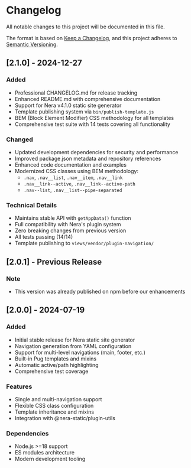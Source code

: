 # Changelog

All notable changes to this project will be documented in this file.

The format is based on [Keep a Changelog](https://keepachangelog.com/en/1.0.0/),
and this project adheres to [Semantic Versioning](https://semver.org/spec/v2.0.0.html).

## [2.1.0] - 2024-12-27

### Added

-   Professional CHANGELOG.md for release tracking
-   Enhanced README.md with comprehensive documentation
-   Support for Nera v4.1.0 static site generator
-   Template publishing system via `bin/publish-template.js`
-   BEM (Block Element Modifier) CSS methodology for all templates
-   Comprehensive test suite with 14 tests covering all functionality

### Changed

-   Updated development dependencies for security and performance
-   Improved package.json metadata and repository references
-   Enhanced code documentation and examples
-   Modernized CSS classes using BEM methodology:
    -   `.nav`, `.nav__list`, `.nav__item`, `.nav__link`
    -   `.nav__link--active`, `.nav__link--active-path`
    -   `.nav--list`, `.nav__list--pipe-separated`

### Technical Details

-   Maintains stable API with `getAppData()` function
-   Full compatibility with Nera's plugin system
-   Zero breaking changes from previous version
-   All tests passing (14/14)
-   Template publishing to `views/vendor/plugin-navigation/`

## [2.0.1] - Previous Release

### Note

-   This version was already published on npm before our enhancements

## [2.0.0] - 2024-07-19

### Added

-   Initial stable release for Nera static site generator
-   Navigation generation from YAML configuration
-   Support for multi-level navigations (main, footer, etc.)
-   Built-in Pug templates and mixins
-   Automatic active/path highlighting
-   Comprehensive test coverage

### Features

-   Single and multi-navigation support
-   Flexible CSS class configuration
-   Template inheritance and mixins
-   Integration with @nera-static/plugin-utils

### Dependencies

-   Node.js >=18 support
-   ES modules architecture
-   Modern development tooling
